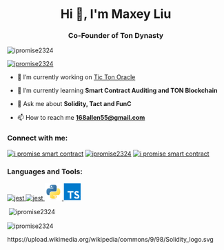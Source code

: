 <h1 align="center">Hi 👋, I'm Maxey Liu</h1>
<h3 align="center">Co-Founder of Ton Dynasty</h3>

<p align="left"> <img src="https://komarev.com/ghpvc/?username=ipromise2324&label=Profile%20views&color=0e75b6&style=flat" alt="ipromise2324" /> </p>

<p align="left"> <a href="https://github.com/ryo-ma/github-profile-trophy"><img src="https://github-profile-trophy.vercel.app/?username=ipromise2324" alt="ipromise2324" /></a> </p>

- 🔭 I’m currently working on [Tic Ton Oracle](https://linktr.ee/TicTon)

- 🌱 I’m currently learning **Smart Contract Auditing and TON Blockchain**

- 💬 Ask me about **Solidity, Tact and FunC**

- 📫 How to reach me **168allen55@gmail.com**

<h3 align="left">Connect with me:</h3>
<p align="left">
  <a href="https://t.me/Kobeyourself" target="blank"><img align="center" src="https://upload.wikimedia.org/wikipedia/commons/8/82/Telegram_logo.svg" alt="i promise smart contract" height="30" width="40" /></a>
<a href="https://twitter.com/ipromise2324" target="blank"><img align="center" src="https://raw.githubusercontent.com/rahuldkjain/github-profile-readme-generator/master/src/images/icons/Social/twitter.svg" alt="ipromise2324" height="30" width="40" /></a>
<a href="https://www.youtube.com/@IPromiseSmartContract" target="blank"><img align="center" src="https://raw.githubusercontent.com/rahuldkjain/github-profile-readme-generator/master/src/images/icons/Social/youtube.svg" alt="i promise smart contract" height="30" width="40" /></a>
</p>

<h3 align="left">Languages and Tools:</h3>
<p align="left"><a href="https://docs.soliditylang.org/en/v0.8.23/" target="_blank" rel="noreferrer"> <img src="https://upload.wikimedia.org/wikipedia/commons/9/98/Solidity_logo.svg" alt="jest" width="40" height="40"/> </a> <a href="https://jestjs.io" target="_blank" rel="noreferrer"> <img src="https://www.vectorlogo.zone/logos/jestjsio/jestjsio-icon.svg" alt="jest" width="40" height="40"/> </a> <a href="https://www.python.org" target="_blank" rel="noreferrer"> <img src="https://raw.githubusercontent.com/devicons/devicon/master/icons/python/python-original.svg" alt="python" width="40" height="40"/> </a> <a href="https://www.typescriptlang.org/" target="_blank" rel="noreferrer"> <img src="https://raw.githubusercontent.com/devicons/devicon/master/icons/typescript/typescript-original.svg" alt="typescript" width="40" height="40"/> </a> </p>

<p>&nbsp;<img align="center" src="https://github-readme-stats.vercel.app/api?username=ipromise2324&show_icons=true&locale=en" alt="ipromise2324" /></p>

<p><img align="center" src="https://github-readme-streak-stats.herokuapp.com/?user=ipromise2324&" alt="ipromise2324" /></p>
https://upload.wikimedia.org/wikipedia/commons/9/98/Solidity_logo.svg
